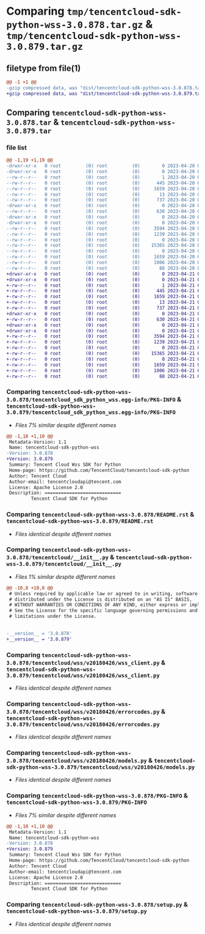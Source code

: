 # Comparing `tmp/tencentcloud-sdk-python-wss-3.0.878.tar.gz` & `tmp/tencentcloud-sdk-python-wss-3.0.879.tar.gz`

## filetype from file(1)

```diff
@@ -1 +1 @@
-gzip compressed data, was "dist/tencentcloud-sdk-python-wss-3.0.878.tar", last modified: Thu Apr 20 00:56:35 2023, max compression
+gzip compressed data, was "dist/tencentcloud-sdk-python-wss-3.0.879.tar", last modified: Fri Apr 21 01:10:11 2023, max compression
```

## Comparing `tencentcloud-sdk-python-wss-3.0.878.tar` & `tencentcloud-sdk-python-wss-3.0.879.tar`

### file list

```diff
@@ -1,19 +1,19 @@
-drwxr-xr-x   0 root         (0) root         (0)        0 2023-04-20 00:56:35.000000 tencentcloud-sdk-python-wss-3.0.878/
-drwxr-xr-x   0 root         (0) root         (0)        0 2023-04-20 00:56:35.000000 tencentcloud-sdk-python-wss-3.0.878/tencentcloud_sdk_python_wss.egg-info/
--rw-r--r--   0 root         (0) root         (0)        1 2023-04-20 00:56:35.000000 tencentcloud-sdk-python-wss-3.0.878/tencentcloud_sdk_python_wss.egg-info/dependency_links.txt
--rw-r--r--   0 root         (0) root         (0)      445 2023-04-20 00:56:35.000000 tencentcloud-sdk-python-wss-3.0.878/tencentcloud_sdk_python_wss.egg-info/SOURCES.txt
--rw-r--r--   0 root         (0) root         (0)     1659 2023-04-20 00:56:35.000000 tencentcloud-sdk-python-wss-3.0.878/tencentcloud_sdk_python_wss.egg-info/PKG-INFO
--rw-r--r--   0 root         (0) root         (0)       13 2023-04-20 00:56:35.000000 tencentcloud-sdk-python-wss-3.0.878/tencentcloud_sdk_python_wss.egg-info/top_level.txt
--rw-r--r--   0 root         (0) root         (0)      737 2023-04-20 00:56:35.000000 tencentcloud-sdk-python-wss-3.0.878/README.rst
-drwxr-xr-x   0 root         (0) root         (0)        0 2023-04-20 00:56:35.000000 tencentcloud-sdk-python-wss-3.0.878/tencentcloud/
--rw-r--r--   0 root         (0) root         (0)      630 2023-04-20 00:56:35.000000 tencentcloud-sdk-python-wss-3.0.878/tencentcloud/__init__.py
-drwxr-xr-x   0 root         (0) root         (0)        0 2023-04-20 00:56:35.000000 tencentcloud-sdk-python-wss-3.0.878/tencentcloud/wss/
-drwxr-xr-x   0 root         (0) root         (0)        0 2023-04-20 00:56:35.000000 tencentcloud-sdk-python-wss-3.0.878/tencentcloud/wss/v20180426/
--rw-r--r--   0 root         (0) root         (0)     3594 2023-04-20 00:56:35.000000 tencentcloud-sdk-python-wss-3.0.878/tencentcloud/wss/v20180426/wss_client.py
--rw-r--r--   0 root         (0) root         (0)     1239 2023-04-20 00:56:35.000000 tencentcloud-sdk-python-wss-3.0.878/tencentcloud/wss/v20180426/errorcodes.py
--rw-r--r--   0 root         (0) root         (0)        0 2023-04-20 00:56:35.000000 tencentcloud-sdk-python-wss-3.0.878/tencentcloud/wss/v20180426/__init__.py
--rw-r--r--   0 root         (0) root         (0)    15365 2023-04-20 00:56:35.000000 tencentcloud-sdk-python-wss-3.0.878/tencentcloud/wss/v20180426/models.py
--rw-r--r--   0 root         (0) root         (0)        0 2023-04-20 00:56:35.000000 tencentcloud-sdk-python-wss-3.0.878/tencentcloud/wss/__init__.py
--rw-r--r--   0 root         (0) root         (0)     1659 2023-04-20 00:56:35.000000 tencentcloud-sdk-python-wss-3.0.878/PKG-INFO
--rw-r--r--   0 root         (0) root         (0)     1006 2023-04-20 00:56:35.000000 tencentcloud-sdk-python-wss-3.0.878/setup.py
--rw-r--r--   0 root         (0) root         (0)       88 2023-04-20 00:56:35.000000 tencentcloud-sdk-python-wss-3.0.878/setup.cfg
+drwxr-xr-x   0 root         (0) root         (0)        0 2023-04-21 01:10:11.000000 tencentcloud-sdk-python-wss-3.0.879/
+drwxr-xr-x   0 root         (0) root         (0)        0 2023-04-21 01:10:11.000000 tencentcloud-sdk-python-wss-3.0.879/tencentcloud_sdk_python_wss.egg-info/
+-rw-r--r--   0 root         (0) root         (0)        1 2023-04-21 01:10:11.000000 tencentcloud-sdk-python-wss-3.0.879/tencentcloud_sdk_python_wss.egg-info/dependency_links.txt
+-rw-r--r--   0 root         (0) root         (0)      445 2023-04-21 01:10:11.000000 tencentcloud-sdk-python-wss-3.0.879/tencentcloud_sdk_python_wss.egg-info/SOURCES.txt
+-rw-r--r--   0 root         (0) root         (0)     1659 2023-04-21 01:10:11.000000 tencentcloud-sdk-python-wss-3.0.879/tencentcloud_sdk_python_wss.egg-info/PKG-INFO
+-rw-r--r--   0 root         (0) root         (0)       13 2023-04-21 01:10:11.000000 tencentcloud-sdk-python-wss-3.0.879/tencentcloud_sdk_python_wss.egg-info/top_level.txt
+-rw-r--r--   0 root         (0) root         (0)      737 2023-04-21 01:10:10.000000 tencentcloud-sdk-python-wss-3.0.879/README.rst
+drwxr-xr-x   0 root         (0) root         (0)        0 2023-04-21 01:10:11.000000 tencentcloud-sdk-python-wss-3.0.879/tencentcloud/
+-rw-r--r--   0 root         (0) root         (0)      630 2023-04-21 01:10:10.000000 tencentcloud-sdk-python-wss-3.0.879/tencentcloud/__init__.py
+drwxr-xr-x   0 root         (0) root         (0)        0 2023-04-21 01:10:11.000000 tencentcloud-sdk-python-wss-3.0.879/tencentcloud/wss/
+drwxr-xr-x   0 root         (0) root         (0)        0 2023-04-21 01:10:11.000000 tencentcloud-sdk-python-wss-3.0.879/tencentcloud/wss/v20180426/
+-rw-r--r--   0 root         (0) root         (0)     3594 2023-04-21 01:10:10.000000 tencentcloud-sdk-python-wss-3.0.879/tencentcloud/wss/v20180426/wss_client.py
+-rw-r--r--   0 root         (0) root         (0)     1239 2023-04-21 01:10:10.000000 tencentcloud-sdk-python-wss-3.0.879/tencentcloud/wss/v20180426/errorcodes.py
+-rw-r--r--   0 root         (0) root         (0)        0 2023-04-21 01:10:10.000000 tencentcloud-sdk-python-wss-3.0.879/tencentcloud/wss/v20180426/__init__.py
+-rw-r--r--   0 root         (0) root         (0)    15365 2023-04-21 01:10:10.000000 tencentcloud-sdk-python-wss-3.0.879/tencentcloud/wss/v20180426/models.py
+-rw-r--r--   0 root         (0) root         (0)        0 2023-04-21 01:10:10.000000 tencentcloud-sdk-python-wss-3.0.879/tencentcloud/wss/__init__.py
+-rw-r--r--   0 root         (0) root         (0)     1659 2023-04-21 01:10:11.000000 tencentcloud-sdk-python-wss-3.0.879/PKG-INFO
+-rw-r--r--   0 root         (0) root         (0)     1006 2023-04-21 01:10:10.000000 tencentcloud-sdk-python-wss-3.0.879/setup.py
+-rw-r--r--   0 root         (0) root         (0)       88 2023-04-21 01:10:11.000000 tencentcloud-sdk-python-wss-3.0.879/setup.cfg
```

### Comparing `tencentcloud-sdk-python-wss-3.0.878/tencentcloud_sdk_python_wss.egg-info/PKG-INFO` & `tencentcloud-sdk-python-wss-3.0.879/tencentcloud_sdk_python_wss.egg-info/PKG-INFO`

 * *Files 7% similar despite different names*

```diff
@@ -1,10 +1,10 @@
 Metadata-Version: 1.1
 Name: tencentcloud-sdk-python-wss
-Version: 3.0.878
+Version: 3.0.879
 Summary: Tencent Cloud Wss SDK for Python
 Home-page: https://github.com/TencentCloud/tencentcloud-sdk-python
 Author: Tencent Cloud
 Author-email: tencentcloudapi@tencent.com
 License: Apache License 2.0
 Description: ============================
         Tencent Cloud SDK for Python
```

### Comparing `tencentcloud-sdk-python-wss-3.0.878/README.rst` & `tencentcloud-sdk-python-wss-3.0.879/README.rst`

 * *Files identical despite different names*

### Comparing `tencentcloud-sdk-python-wss-3.0.878/tencentcloud/__init__.py` & `tencentcloud-sdk-python-wss-3.0.879/tencentcloud/__init__.py`

 * *Files 1% similar despite different names*

```diff
@@ -10,8 +10,8 @@
 # Unless required by applicable law or agreed to in writing, software
 # distributed under the License is distributed on an "AS IS" BASIS,
 # WITHOUT WARRANTIES OR CONDITIONS OF ANY KIND, either express or implied.
 # See the License for the specific language governing permissions and
 # limitations under the License.
 
 
-__version__ = '3.0.878'
+__version__ = '3.0.879'
```

### Comparing `tencentcloud-sdk-python-wss-3.0.878/tencentcloud/wss/v20180426/wss_client.py` & `tencentcloud-sdk-python-wss-3.0.879/tencentcloud/wss/v20180426/wss_client.py`

 * *Files identical despite different names*

### Comparing `tencentcloud-sdk-python-wss-3.0.878/tencentcloud/wss/v20180426/errorcodes.py` & `tencentcloud-sdk-python-wss-3.0.879/tencentcloud/wss/v20180426/errorcodes.py`

 * *Files identical despite different names*

### Comparing `tencentcloud-sdk-python-wss-3.0.878/tencentcloud/wss/v20180426/models.py` & `tencentcloud-sdk-python-wss-3.0.879/tencentcloud/wss/v20180426/models.py`

 * *Files identical despite different names*

### Comparing `tencentcloud-sdk-python-wss-3.0.878/PKG-INFO` & `tencentcloud-sdk-python-wss-3.0.879/PKG-INFO`

 * *Files 7% similar despite different names*

```diff
@@ -1,10 +1,10 @@
 Metadata-Version: 1.1
 Name: tencentcloud-sdk-python-wss
-Version: 3.0.878
+Version: 3.0.879
 Summary: Tencent Cloud Wss SDK for Python
 Home-page: https://github.com/TencentCloud/tencentcloud-sdk-python
 Author: Tencent Cloud
 Author-email: tencentcloudapi@tencent.com
 License: Apache License 2.0
 Description: ============================
         Tencent Cloud SDK for Python
```

### Comparing `tencentcloud-sdk-python-wss-3.0.878/setup.py` & `tencentcloud-sdk-python-wss-3.0.879/setup.py`

 * *Files identical despite different names*

